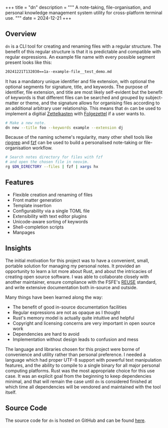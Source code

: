 +++
title = "dn"
description = """
A note-taking, file-organisation, and personal knowledge management system
utility for cross-platform terminal use.
"""
date  = 2024-12-21
+++

## Overview

`dn` is a CLI tool for creating and renaming files with a regular structure. The benefit of this regular structure is that it is predictable and compatible with regular expressions. An example file name with every possible segment present looks like this:

```txt
20241221T132030==1a--example-file__test_demo.md
```

It has a mandatory unique identifier and file extension, with optional the optional segments for signature, title, and keywords. The purpose of identifier, file extension, and title are most likely self-evident but the benefit of keywords is that different files can be searched and grouped by subject-matter or theme, and the signature allows for organising files according to an additional arbitrary user relationship. This means that `dn` can be used to implement a digitial [Zettelkasten](https://zettelkasten.de/overview/) with [Folgezettel](https://zettelkasten.de/folgezettel/) if a user wants to.

```sh
# Make a new note.
dn new --title foo --keywords example --extension dj
```

Because of the naming scheme's regularity, many other shell tools like [ripgrep](https://github.com/BurntSushi/ripgrep) and [fzf](https://junegunn.github.io/fzf/) can be used to build a personalised note-taking or file-organisation workflow.

```sh
# Search notes directory for files with fzf 
# and open the chosen file in neovim.
rg $DN_DIRECTORY --files | fzf | xargs hx
```

## Features

- Flexible creation and renaming of files
- Front matter generation
- Template insertion
- Configurability via a single TOML file
- Extensibility with text editor plugins
- Unicode-aware sorting of keywords
- Shell-completion scripts
- Manpages

## Insights

The initial motivation for this project was to have a convenient, small, portable solution for managing my personal notes. It provided an opportunity to learn a lot more about Rust, and about the intricacies of creating open source software. I was able to collaborate closely with another maintainer, ensure compliance with the FSFE's [REUSE](https://reuse.software/) standard, and write extensive documentation both in-source and outside.

Many things have been learned along the way:

- The benefit of good in-source documentation facilities
- Regular expressions are not as opaque as I thought
- Rust's memory model is actually quite intuitive and helpful
- Copyright and licensing concerns are very important in open source work
- Dependencies are hard to avoid
- Implementation without design leads to confusion and mess

The language and libraries chosen for this project were borne of convenience and utility rather than personal preference. I needed a language which had proper UTF-8 support with powerful text manipulation features, and the ability to compile to a single binary for all major personal computing platforms. Rust was the most appropriate choice for this use case. It was an explicit goal from the beginning to keep dependencies minimal, and that will remain the case until `dn` is considered finished at which time all dependencies will be vendored and maintained with the tool itself.

## Source Code

The source code for `dn` is hosted on GitHub and can be found [here](https://github.com/mmibbetson/dn).
